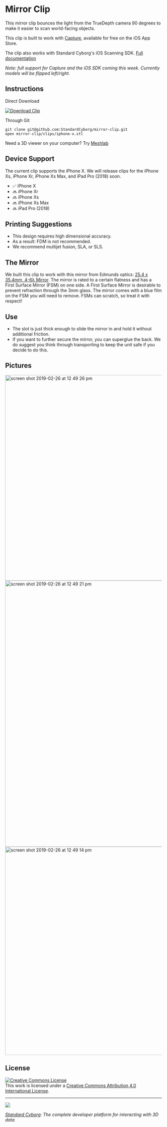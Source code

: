 # Mirror Clip

This mirror clip bounces the light from the TrueDepth camera 90 degrees to make it easier to scan world-facing objects.

This clip is built to work with [Capture](https://itunes.apple.com/us/app/capture-3d-scan-anything/id1444183458?mt=8), available for free on the iOS App Store.

The clip also works with Standard Cyborg's iOS Scanning SDK. [Full documentation](https://standardcyborg.com/docs/cocoa-api)

*Note: full support for Capture and the iOS SDK coming this week. Currently models will be flipped left/right.*

## Instructions

Direct Download

[![Download Clip](https://user-images.githubusercontent.com/891664/55827063-328e8d80-5abe-11e9-9811-f83a87c8f558.Printing)](https://github.com/StandardCyborg/mirror-clip/raw/master/clips/iphone-x.stl)

Through Git
```
git clone git@github.com:StandardCyborg/mirror-clip.git
open mirror-clip/clips/iphone-x.stl
```

Need a 3D viewer on your computer? Try [Meshlab](http://www.meshlab.net/)

## Device Support
The current clip supports the iPhone X. We will release clips for the iPhone Xs, iPhone Xr, iPhone Xs Max, and iPad Pro (2018) soon.

- :white_check_mark: iPhone X
- :soon: iPhone Xr
- :soon: iPhone Xs
- :soon: iPhone Xs Max
- :soon: iPad Pro (2018)

## Printing Suggestions
- This design requires high dimensional accuracy.
- As a result: FDM is not recommended.
- We recommend multijet fusion, SLA, or SLS.

## The Mirror
We built this clip to work with this mirror from Edmunds optics: [25.4 x 35.4mm, 4-6λ Mirror](https://www.edmundoptics.com/p/254-x-354mm-4-6lambda-mirror/26617/). The mirror is rated to a certain flatness and has a First Surface Mirror (FSM) on one side. A First Surface Mirror is desirable to prevent refraction through the 3mm glass. The mirror comes with a blue film on the FSM you will need to remove. FSMs can scratch, so treat it with respect!

## Use
- The slot is just thick enough to slide the mirror in and hold it without additional friction.
- If you want to further secure the mirror, you can superglue the back. We do suggest you think through transporting to keep the unit safe if you decide to do this.

## Pictures
<img width="659" alt="screen shot 2019-02-26 at 12 49 26 pm" src="https://user-images.githubusercontent.com/891664/53445245-fb0fca00-39c4-11e9-9f9c-1f91777fca90.png">
<img width="853" alt="screen shot 2019-02-26 at 12 49 21 pm" src="https://user-images.githubusercontent.com/891664/53445246-fb0fca00-39c4-11e9-9f9f-838500ff8ca3.png">
<img width="668" alt="screen shot 2019-02-26 at 12 49 14 pm" src="https://user-images.githubusercontent.com/891664/53445248-fb0fca00-39c4-11e9-81b9-80c9327dfc4c.png">

## License
<a rel="license" href="http://creativecommons.org/licenses/by/4.0/"><img alt="Creative Commons License" style="border-width:0" src="https://i.creativecommons.org/l/by/4.0/88x31.png" /></a><br />This work is licensed under a <a rel="license" href="http://creativecommons.org/licenses/by/4.0/">Creative Commons Attribution 4.0 International License</a>.

***

![](https://www.standardcyborg.com/static/9fc01e360590f173539619cd0c23aa85/fe660/logo.png)

*[Standard Cyborg](https://www.standardcyborg.com): The complete developer platform for interacting with 3D data*

